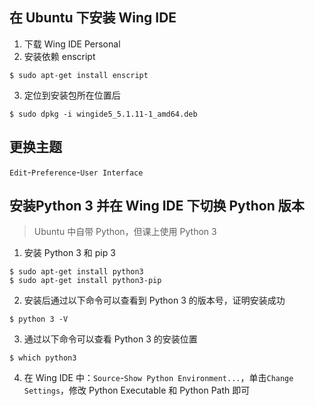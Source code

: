 ## 在 Ubuntu 下安装 Wing IDE
1. 下载 Wing IDE Personal
2. 安装依赖 enscript
```
$ sudo apt-get install enscript
```
3. 定位到安装包所在位置后
```
$ sudo dpkg -i wingide5_5.1.11-1_amd64.deb
```
## 更换主题
`Edit`-`Preference`-`User Interface`
## 安装Python 3 并在 Wing IDE 下切换 Python 版本
> Ubuntu 中自带 Python，但课上使用 Python 3
1. 安装 Python 3 和 pip 3
```
$ sudo apt-get install python3
$ sudo apt-get install python3-pip
```
2. 安装后通过以下命令可以查看到 Python 3 的版本号，证明安装成功
```
$ python 3 -V
```
3. 通过以下命令可以查看 Python 3 的安装位置
```
$ which python3
```
4. 在 Wing IDE 中：`Source`-`Show Python Environment...`，单击`Change Settings`，修改 Python Executable 和 Python Path 即可
